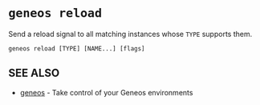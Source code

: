 # `geneos reload`

Send a reload signal to all matching instances whose `TYPE` supports them.

```text
geneos reload [TYPE] [NAME...] [flags]
```

## SEE ALSO

* [geneos](geneos.md)	 - Take control of your Geneos environments
